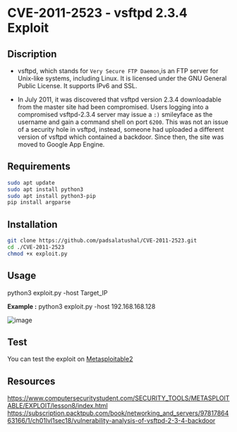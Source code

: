# CVE-2011-2523 - vsftpd 2.3.4 Exploit


## Discription
- vsftpd, which stands for `Very Secure FTP Daemon`,is an FTP server for Unix-like systems, including Linux. It is licensed under the GNU General Public License. It supports IPv6 and SSL.

- In July 2011, it was discovered that vsftpd version 2.3.4 downloadable from the master site had been compromised.  Users logging into a compromised vsftpd-2.3.4 server may issue a `:)` smileyface as the username and gain a command shell on port `6200`.  This was not an issue of a security hole in vsftpd, instead, someone had uploaded a different version of vsftpd which contained a backdoor. Since then, the site was moved to Google App Engine.


## Requirements

```bash
sudo apt update
sudo apt install python3
sudo apt install python3-pip
pip install argparse
```

## Installation

```bash
git clone https://github.com/padsalatushal/CVE-2011-2523.git
cd ./CVE-2011-2523
chmod +x exploit.py
```


## Usage

python3 exploit.py -host Target_IP 

**Example :** python3 exploit.py -host 192.168.168.128


![image](https://user-images.githubusercontent.com/57517785/140640932-aa2e2a7f-cf09-44b1-a3f9-ce97bfa28f00.png)


## Test

You can test the exploit on [Metasploitable2](https://sourceforge.net/projects/metasploitable/files/Metasploitable2/)

## Resources 

https://www.computersecuritystudent.com/SECURITY_TOOLS/METASPLOITABLE/EXPLOIT/lesson8/index.html
https://subscription.packtpub.com/book/networking_and_servers/9781786463166/1/ch01lvl1sec18/vulnerability-analysis-of-vsftpd-2-3-4-backdoor
